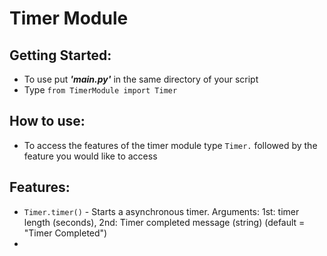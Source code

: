 # Timer Module
## Getting Started:
* To use put ***'main.py'*** in the same directory of your script
* Type `from TimerModule import Timer`
## How to use:
* To access the features of the timer module type `Timer.` followed by the feature you would like to access
## Features:
* `Timer.timer()` - Starts a asynchronous timer. Arguments: 1st: timer length (seconds), 2nd: Timer completed message (string) (default = "Timer Completed")
* 